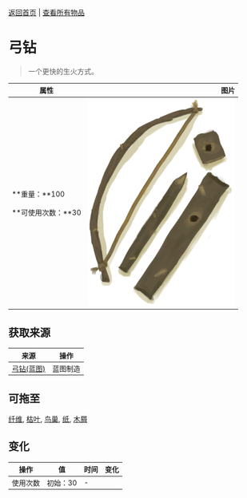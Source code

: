[返回首页](index.md)   |  [查看所有物品](object.md)
# 弓钻  
> 一个更快的生火方式。  
  
  属性  |   图片   
 ----  |  ----:   
 **重量：**100<br><br>**可使用次数：**30  |  ![](Sprite/BowDrill.png)   
  
## 获取来源  
来源  |  操作  
----  |  ----  
[弓钻(蓝图)](Bp_BowDrill.md)  |  蓝图制造  
## 可拖至  
[纤维](Fibers.md), [枯叶](LeavesDry.md), [鸟巢](Nest.md), [纸](Papers.md), [木屑](WoodShavings.md)  
## 变化  
操作  |  值  |  时间  |  变化  
----  |  ----  |  ----  |  ----  
使用次数  |  初始：30  |  -  |    
